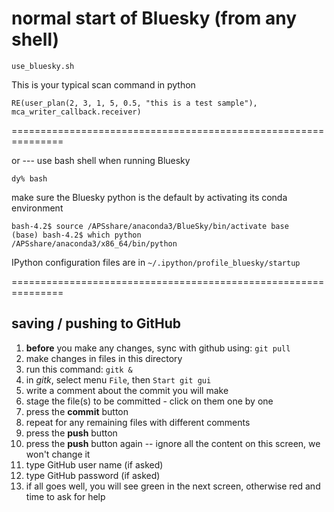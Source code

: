 
# normal start of Bluesky (from any shell)

	use_bluesky.sh

This is your typical scan command in python

    RE(user_plan(2, 3, 1, 5, 0.5, "this is a test sample"), mca_writer_callback.receiver)


===============================================================

or --- use bash shell when running Bluesky

	dy% bash

make sure the Bluesky python is the default by activating its conda environment

	bash-4.2$ source /APSshare/anaconda3/BlueSky/bin/activate base
	(base) bash-4.2$ which python
	/APSshare/anaconda3/x86_64/bin/python

IPython configuration files are in `~/.ipython/profile_bluesky/startup`


===============================================================

## saving / pushing to GitHub

1. **before** you make any changes, sync with github using:  `git pull`
1. make changes in files in this directory
1. run this command: `gitk &`
1. in *gitk*, select menu `File`, then `Start git gui`
1. write a comment about the commit you will make
1. stage the file(s) to be committed - click on them one by one
1. press the **commit** button
1. repeat for any remaining files with different comments
1. press the **push** button
1. press the **push** button again -- ignore all the content on this screen, we won't change it
1. type GitHub user name (if asked)
1. type GitHub password (if asked)
1. if all goes well, you will see green in the next screen, otherwise red and time to ask for help


